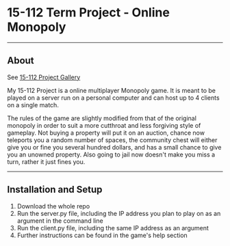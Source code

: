 # 15-112 Term Project - Online Monopoly

----
## About
See [15-112 Project Gallery](http://www.krivers.net/15112-f18/gallery.html)

My 15-112 Project is a online multiplayer Monopoly game. It is meant to be played
on a server run on a personal computer and can host up to 4 clients on a single
match. 

The rules of the game are slightly modified from that of the original
monopoly in order to suit a more cutthroat and less forgiving style of gameplay.
Not buying a property will put it on an auction, chance now teleports you a
random number of spaces, the community chest will either give you or fine you
several hundred dollars, and has a small chance to give you an unowned property.
Also going to jail now doesn't make you miss a turn, rather it just fines you.


----
## Installation and Setup
1. Download the whole repo
2. Run the server.py file, including the IP address you plan to play on as an argument in the command line
3. Run the client.py file, including the same IP address as an argument
4. Further instructions can be found in the game's help section